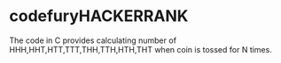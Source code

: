# codefuryHACKERRANK
The code in C provides calculating number of HHH,HHT,HTT,TTT,THH,TTH,HTH,THT when coin is tossed for N times.
